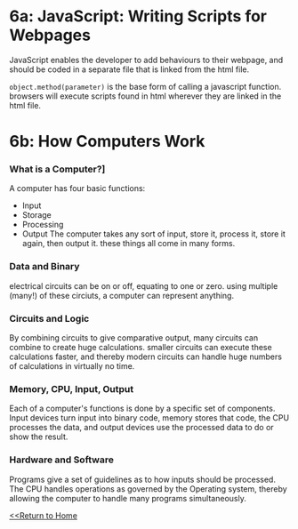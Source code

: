 # 6a: JavaScript: Writing Scripts for Webpages

JavaScript enables the developer to add behaviours to their webpage, and should be coded in a separate file that is linked from the html file. 

`object.method(parameter)` is the base form of calling a javascript function. browsers will execute scripts found in html wherever they are linked in the html file. 

# 6b: How Computers Work
### What is a Computer?]
A computer has four basic functions:
- Input
- Storage
- Processing
- Output
The computer takes any sort of input, store it, process it, store it again, then output it. these things all come in many forms. 
### Data and Binary
electrical circuits can be on or off, equating to one or zero. using multiple (many!) of these circiuts, a computer can represent anything. 
### Circuits and Logic
By combining circuits to give comparative output, many circuits can combine to create huge calculations. smaller circuits can execute these calculations faster, and thereby modern circuits can handle huge numbers of calculations in virtually no time. 
### Memory, CPU, Input, Output
Each of a computer's functions is done by a specific set of components. Input devices turn input into binary code, memory stores that code, the CPU processes the data, and output devices use the processed data to do or show the result.
### Hardware and Software
Programs give a set of guidelines as to how inputs should be processed. The CPU handles operations as governed by the Operating system, thereby allowing the computer to handle many programs simultaneously. 

[<<Return to Home](README.md)